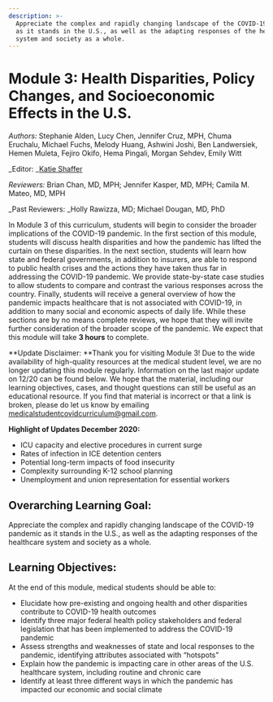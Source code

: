 ```yaml
---
description: >-
  Appreciate the complex and rapidly changing landscape of the COVID-19 pandemic
  as it stands in the U.S., as well as the adapting responses of the healthcare
  system and society as a whole.
---
```


# Module 3: Health Disparities, Policy Changes, and Socioeconomic Effects in the U.S.

_Authors:_ Stephanie Alden, Lucy Chen, Jennifer Cruz, MPH, Chuma Eruchalu, Michael Fuchs, Melody Huang, Ashwini Joshi, Ben Landwersiek, Hemen Muleta, Fejiro Okifo, Hema Pingali, Morgan Sehdev, Emily Witt

_Editor: _[Katie Shaffer](mailto:katherine\_shaffer@hms.harvard.edu)

_Reviewers:_ Brian Chan, MD, MPH; Jennifer Kasper, MD, MPH; Camila M. Mateo, MD, MPH

_Past Reviewers: _Holly Rawizza, MD; Michael Dougan, MD, PhD

In Module 3 of this curriculum, students will begin to consider the broader implications of the COVID-19 pandemic. In the first section of this module, students will discuss health disparities and how the pandemic has lifted the curtain on these disparities. In the next section, students will learn how state and federal governments, in addition to insurers, are able to respond to public health crises and the actions they have taken thus far in addressing the COVID-19 pandemic. We provide state-by-state case studies to allow students to compare and contrast the various responses across the country. Finally, students will receive a general overview of how the pandemic impacts healthcare that is not associated with COVID-19, in addition to many social and economic aspects of daily life. While these sections are by no means complete reviews, we hope that they will invite further consideration of the broader scope of the pandemic. We expect that this module will take **3 hours** to complete.



**Update Disclaimer: **Thank you for visiting Module 3! Due to the wide availability of high-quality resources at the medical student level, we are no longer updating this module regularly. Information on the last major update on 12/20 can be found below. We hope that the material, including our learning objectives, cases, and thought questions can still be useful as an educational resource. If you find that material is incorrect or that a link is broken, please do let us know by emailing [medicalstudentcovidcurriculum@gmail.com](mailto:medicalstudentcovidcurriculum@gmail.com).&#x20;



**Highlight of Updates December 2020:**

* ICU capacity and elective procedures in current surge
* Rates of infection in ICE detention centers
* Potential long-term impacts of food insecurity
* Complexity surrounding K-12 school planning
* Unemployment and union representation for essential workers

## Overarching Learning Goal:

Appreciate the complex and rapidly changing landscape of the COVID-19 pandemic as it stands in the U.S., as well as the adapting responses of the healthcare system and society as a whole.

## Learning Objectives:

At the end of this module, medical students should be able to:

* Elucidate how pre-existing and ongoing health and other disparities contribute to COVID-19 health outcomes
* Identify three major federal health policy stakeholders and federal legislation that has been implemented to address the COVID-19 pandemic
* Assess strengths and weaknesses of state and local responses to the pandemic, identifying attributes associated with “hotspots”
* Explain how the pandemic is impacting care in other areas of the U.S. healthcare system, including routine and chronic care&#x20;
* Identify at least three different ways in which the pandemic has impacted our economic and social climate
